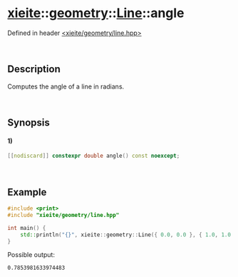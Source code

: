# [xieite](../../../../../xieite.md)\:\:[geometry](../../../../../geometry.md)\:\:[Line<Number>](../../../line.md)\:\:angle
Defined in header [<xieite/geometry/line.hpp>](../../../../../../include/xieite/geometry/line.hpp)

&nbsp;

## Description
Computes the angle of a line in radians.

&nbsp;

## Synopsis
#### 1)
```cpp
[[nodiscard]] constexpr double angle() const noexcept;
```

&nbsp;

## Example
```cpp
#include <print>
#include "xieite/geometry/line.hpp"

int main() {
    std::println("{}", xieite::geometry::Line({ 0.0, 0.0 }, { 1.0, 1.0 }).angle());
}
```
Possible output:
```
0.7853981633974483
```

